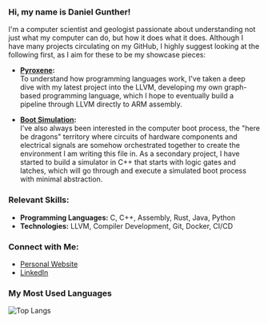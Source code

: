 ### Hi, my name is Daniel Gunther!

I'm a computer scientist and geologist passionate about understanding not just what my computer can do, but how it does what it does. Although I have many projects circulating on my GitHub, I highly suggest looking at the following first, as I aim for these to be my showcase pieces:

- **[Pyroxene](https://github.com/dgunther2001/pyroxene_lang):**  
  To understand how programming languages work, I've taken a deep dive with my latest project into the LLVM, developing my own graph-based programming language, which I hope to eventually build a pipeline through LLVM directly to ARM assembly.

- **[Boot Simulation](https://github.com/dgunther2001/BIOS_Hardware_Simulation):**  
  I've also always been interested in the computer boot process, the "here be dragons" territory where circuits of hardware components and electrical signals are somehow orchestrated together to create the environment I am writing this file in. As a secondary project, I have started to build a simulator in C++ that starts with logic gates and latches, which will go through and execute a simulated boot process with minimal abstraction.

### Relevant Skills:

- **Programming Languages:** C, C++, Assembly, Rust, Java, Python
- **Technologies:** LLVM, Compiler Development, Git, Docker, CI/CD

### Connect with Me:

- [Personal Website](https://danielgunther.com)
- [LinkedIn](https://www.linkedin.com/in/daniel-gunther-1b035a221/)  

### My Most Used Languages
![Top Langs](https://github-readme-stats.vercel.app/api/top-langs/?username=dgunther2001&layout=compact&hide=javascript,html,scss)
